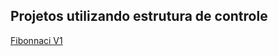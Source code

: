 Projetos utilizando estrutura de controle
-----------------------

[Fibonnaci V1](https://github.com/robsonoduarte/learn-python/blob/master/python-curso-completo/segundo_projeto/estruturas_controle_projetos/fibonacci_v1.py)
